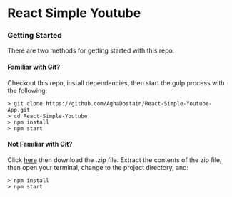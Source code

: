 # React Simple Youtube


### Getting Started

There are two methods for getting started with this repo.

#### Familiar with Git?
Checkout this repo, install dependencies, then start the gulp process with the following:

```
> git clone https://github.com/AghaDostain/React-Simple-Youtube-App.git
> cd React-Simple-Youtube
> npm install
> npm start
```

#### Not Familiar with Git?
Click [here](https://github.com/AghaDostain/React-Simple-Youtube-App/releases) then download the .zip file.  Extract the contents of the zip file, then open your terminal, change to the project directory, and:

```
> npm install
> npm start
```
